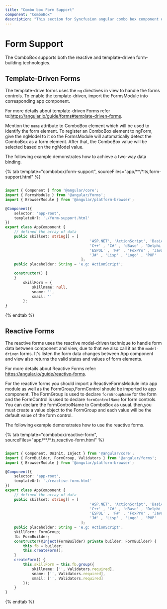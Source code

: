```yaml
---
title: "Combo box Form Support"
component: "ComboBox"
description: "This section for Syncfusion angular combo box component demonstrates HTML forms support, template-driven forms (Angular) support, and reactive forms support."
---
```


# Form Support

The ComboBox supports both the reactive and template-driven form-building technologies.

## Template-Driven Forms

The template-drive forms uses the `ng` directives in view to handle the forms controls.
To enable the template-driven,  import the FormsModule into corresponding app component.

For more details about template-driven Forms refer to:<https://angular.io/guide/forms#template-driven-forms>.

 Mention the `name` attribute to ComboBox element which will be used to identify the
  form element. To register an ComboBox element to ngForm,  give the ngModel  to it
  so the FormsModule will  automatically detect the ComboBox as a form element.
  After that, the ComboBox value will be selected based on the ngModel value.

The following example  demonstrates how to achieve a two-way data binding.

{% tab template="combobox/form-support", sourceFiles="app/**/*.ts,form-support.html" %}

```typescript

import { Component } from '@angular/core';
import { FormsModule } from '@angular/forms';
import { BrowserModule } from '@angular/platform-browser';

@Component({
    selector: 'app-root',
    templateUrl: './form-support.html'
})
export class AppComponent {
    // defined the array of data
    public skillset: string[] = [
                                      'ASP.NET', 'ActionScript', 'Basic',
                                      'C++' , 'C#' , 'dBase' , 'Delphi' ,
                                      'ESPOL' , 'F#' , 'FoxPro' , 'Java',
                                      'J#' , 'Lisp' , 'Logo' , 'PHP'
                                  ];
    public placeholder: String = 'e.g: ActionScript';

    constructor() {
    }
        skillForm = {
            skillname: null,
            sname: '',
            smail: ''
        };
}


```

{% endtab %}

## Reactive Forms

The reactive forms uses the reactive model-driven technique to handle
 form data between component and view, due to that we also call it as
 the `model-driven` forms. It's listen the form data changes between
 App component and view also returns the valid states and values of form elements.

For more details about Reactive Forms refer: <https://angular.io/guide/reactive-forms>.

For the reactive forms you should import a ReactiveFormsModule
 into app module as well as the FormGroup,FormControl should be
 imported to app component. The FormGroup is used to declare
 `formGroupName` for the form and the FormControl is used to
 declare `formControlName` for form controls.
 You can declare the formControlName to ComboBox as usual.
 then,you must create a value object to the FormGroup and
 each value will be the default value of the form control.

The following example demonstrates  how to use the reactive forms.

{% tab template="combobox/reactive-form", sourceFiles="app/**/*.ts,reactive-form.html" %}

```typescript

import { Component, OnInit, Inject } from '@angular/core';
import { FormBuilder, FormGroup, Validators } from '@angular/forms';
import { BrowserModule } from '@angular/platform-browser';

@Component({
    selector: 'app-root',
    templateUrl: './reactive-form.html'
})
export class AppComponent {
    // defined the array of data
    public skillset: string[] = [
                                      'ASP.NET', 'ActionScript', 'Basic',
                                      'C++' , 'C#' , 'dBase' , 'Delphi' ,
                                      'ESPOL' , 'F#' , 'FoxPro' , 'Java',
                                      'J#' , 'Lisp' , 'Logo' , 'PHP'
                                  ];
    public placeholder: String = 'e.g: ActionScript';
    skillForm: FormGroup;
    fb: FormBuilder;
    constructor(@Inject(FormBuilder) private builder: FormBuilder) {
        this.fb = builder;
        this.createForm();
    }
    createForm() {
        this.skillForm = this.fb.group({
            skillname: ['', Validators.required],
            sname: ['', Validators.required],
            smail: ['', Validators.required]
        });
    }
}


```

{% endtab %}